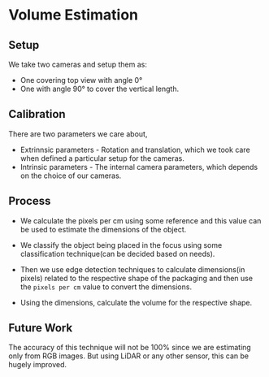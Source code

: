 # Volume Estimation

## Setup

We take two cameras and setup them as:

- One covering top view with angle 0&deg;
- One with angle 90&deg; to cover the vertical length.

## Calibration

There are two parameters we care about,

- Extrinnsic parameters - Rotation and translation, which we took care when defined a particular setup for the cameras.
- Intrinsic parameters - The internal camera parameters, which depends on the choice of our cameras.

## Process

- We calculate the pixels per cm using some reference and this value can be used to estimate the dimensions of the object.

- We classify the object being placed in the focus using some classification technique(can be decided based on needs).

- Then we use edge detection techniques to calculate dimensions(in pixels) related to the respective shape of the packaging and then use the `pixels per cm` value to convert the dimensions.

- Using the dimensions, calculate the volume for the respective shape.

## Future Work

The accuracy of this technique will not be 100% since we are estimating only from RGB images. But using LiDAR or any other sensor, this can be hugely improved.
